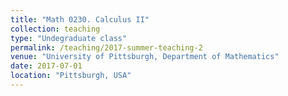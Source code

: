 ```yaml
---
title: "Math 0230. Calculus II"
collection: teaching
type: "Undegraduate class"
permalink: /teaching/2017-summer-teaching-2
venue: "University of Pittsburgh, Department of Mathematics"
date: 2017-07-01
location: "Pittsburgh, USA"
---
```


